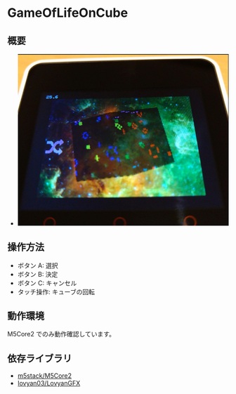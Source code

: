 # GameOfLifeOnCube

## 概要

* ![Thumbnail](images/thumbnail.jpg)

## 操作方法

* ボタン A: 選択
* ボタン B: 決定
* ボタン C: キャンセル
* タッチ操作: キューブの回転

## 動作環境

M5Core2 でのみ動作確認しています。

## 依存ライブラリ

* [m5stack/M5Core2](https://github.com/m5stack/M5Core2)
* [lovyan03/LovyanGFX](https://github.com/lovyan03/LovyanGFX)
